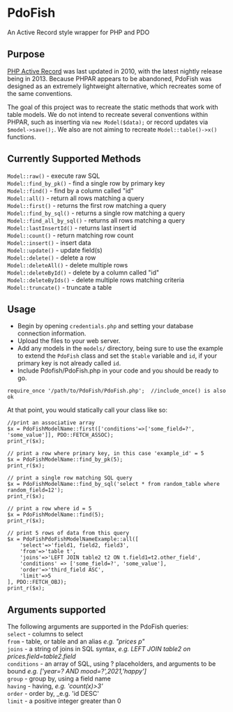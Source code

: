 # PdoFish
An Active Record style wrapper for PHP and PDO

## Purpose
[PHP Active Record](http://www.phpactiverecord.org) was last updated in 2010, with the latest nightly release being in 2013. Because PHPAR appears to be abandoned, PdoFish was designed as an extremely lightweight alternative, which recreates some of the same conventions. 

The goal of this project was to recreate the static methods that work with table models. We do not intend to recreate several conventions within PHPAR, such as inserting via ```new Model($data);``` or record updates via ```$model->save();```.  We also are not aiming to recreate ```Model::table()->x()``` functions. 

## Currently Supported Methods
```Model::raw()``` - execute raw SQL  
```Model::find_by_pk()``` - find a single row by primary key  
```Model::find()``` - find by a column called "id"  
```Model::all()``` - return all rows matching a query   
```Model::first()``` - returns the first row matching a query  
```Model::find_by_sql()``` - returns a single row matching a query  
```Model::find_all_by_sql()``` - returns all rows matching a query  
```Model::lastInsertId()``` - returns last insert id  
```Model::count()``` - return matching row count  
```Model::insert()``` - insert data  
```Model::update()``` - update field(s)  
```Model::delete()```  - delete a row  
```Model::deleteAll()``` - delete multiple rows  
```Model::deleteById()``` - delete by a column called "id"   
```Model::deleteByIds()``` - delete multiple rows matching criteria   
```Model::truncate()``` - truncate a table  

## Usage
- Begin by opening ```credentials.php``` and setting your database connection information.  
- Upload the files to your web server.  
- Add any models in the ```models/``` directory, being sure to use the example to extend the ```PdoFish``` class and set the ```$table``` variable and ```id```, if your primary key is not already called ```id```. 
- Include Pdofish/PdoFish.php in your code and you should be ready to go. 

```  
require_once '/path/to/PdoFish/PdoFish.php';  //include_once() is also ok
```

At that point, you would statically call your class like so: 

```
//print an associative array  
$x = PdoFishModelName::first(['conditions'=>['some_field=?', 'some_value']], PDO::FETCH_ASSOC);
print_r($x); 
```  

```
// print a row where primary key, in this case 'example_id' = 5
$x = PdoFishModelName::find_by_pk(5);
print_r($x);
```  

```
// print a single row matching SQL query  
$x = PdoFishModelName::find_by_sql('select * from random_table where random_field=12');
print_r($x);
```  

```
// print a row where id = 5   
$x = PdoFishModelName::find(5);
print_r($x); 
```

```
// print 5 rows of data from this query   
$x = PdoFishPdoFishModelNameExample::all([
	'select'=>'field1, field2, field3',
	'from'=>'table t',
	'joins'=>'LEFT JOIN table2 t2 ON t.field1=t2.other_field',
	'conditions' => ['some_field=?', 'some_value'],
	'order'=>'third_field ASC',
	'limit'=>5
], PDO::FETCH_OBJ);
print_r($x);
```

## Arguments supported
The following arguments are supported in the PdoFish queries:  
```select``` - columns to select  
```from``` - table, or table and an alias _e.g. "prices p"_  
```joins``` - a string of joins in SQL syntax, _e.g. LEFT JOIN table2 on prices.field=table2.field_   
```conditions``` - an array of SQL, using ? placeholders, and arguments to be bound _e.g. ['year=? AND mood=?',2021,'happy']_   
```group``` - group by, using a field name  
```having``` - having, _e.g. 'count(x)>3'_  
```order``` - order by, _e.g. 'id DESC'  
```limit``` - a positive integer greater than 0  
